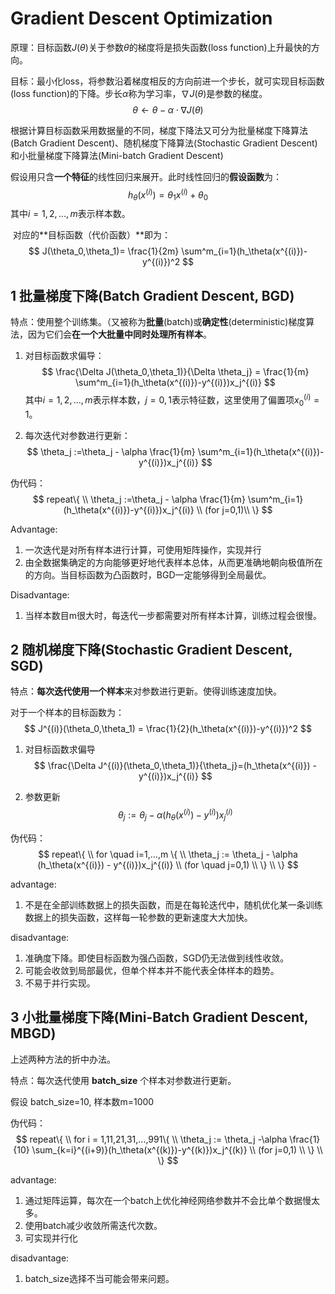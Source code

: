 # Gradient Descent Optimization

原理：目标函数$J(\theta)$关于参数$\theta$的梯度将是损失函数(loss function)上升最快的方向。

目标：最小化loss，将参数沿着梯度相反的方向前进一个步长，就可实现目标函数(loss function)的下降。步长$\alpha$称为学习率，$\nabla J(\theta)$是参数的梯度。
$$
\theta \longleftarrow \theta-\alpha \cdot \nabla J(\theta)
$$


​		根据计算目标函数采用数据量的不同，梯度下降法又可分为批量梯度下降算法(Batch Gradient Descent)、随机梯度下降算法(Stochastic Gradient Descent)和小批量梯度下降算法(Mini-batch Gradient Descent)

​		假设用只含**一个特征**的线性回归来展开。此时线性回归的**假设函数**为：
$$
h_\theta (x^{(i)}) = \theta_1 x^{(i)} + \theta_0
$$
​		其中$i=1,2,...,m$表示样本数。

​		对应的**目标函数（代价函数）**即为：
$$
J(\theta_0,\theta_1)= \frac{1}{2m} \sum^m_{i=1}(h_\theta(x^{(i)})-y^{(i)})^2
$$




## 1 批量梯度下降(Batch Gradient Descent, BGD)

特点：使用整个训练集。（又被称为**批量**(batch)或**确定性**(deterministic)梯度算法，因为它们会**在一个大批量中同时处理所有样本**。

1. 对目标函数求偏导：
   $$
   \frac{\Delta J(\theta_0,\theta_1)}{\Delta \theta_j} = \frac{1}{m} \sum^m_{i=1}(h_\theta(x^{(i)})-y^{(i)})x_j^{(i)}
   $$
   其中$i=1,2,...,m$表示样本数，$j=0,1$表示特征数，这里使用了偏置项$x_0^{(i)}=1$。

2. 每次迭代对参数进行更新：
   $$
   \theta_j :=\theta_j - \alpha \frac{1}{m} \sum^m_{i=1}(h_\theta(x^{(i)})-y^{(i)})x_j^{(i)}
   $$



伪代码：
$$
repeat\{ \\
	\theta_j :=\theta_j - \alpha \frac{1}{m} \sum^m_{i=1}(h_\theta(x^{(i)})-y^{(i)})x_j^{(i)} \\
	(for j=0,1)\\
\}
$$




Advantage:

1. 一次迭代是对所有样本进行计算，可使用矩阵操作，实现并行
2. 由全数据集确定的方向能够更好地代表样本总体，从而更准确地朝向极值所在的方向。当目标函数为凸函数时，BGD一定能够得到全局最优。



Disadvantage:

1. 当样本数目m很大时，每迭代一步都需要对所有样本计算，训练过程会很慢。





## 2 随机梯度下降(Stochastic Gradient Descent, SGD)

特点：**每次迭代使用一个样本**来对参数进行更新。使得训练速度加快。

对于一个样本的目标函数为：
$$
J^{(i)}(\theta_0,\theta_1) = \frac{1}{2}(h_\theta(x^{(i)})-y^{(i)})^2
$$

1. 对目标函数求偏导
   $$
   \frac{\Delta J^{(i)}(\theta_0,\theta_1)}{\theta_j}=(h_\theta(x^{(i)}) - y^{(i)})x_j^{(i)}
   $$

2. 参数更新
   $$
   \theta_j := \theta_j - \alpha (h_\theta(x^{(i)}) - y^{(i)})x_j^{(i)}
   $$



伪代码：
$$
repeat\{ \\
for \quad i=1,...,m \{ \\
\theta_j := \theta_j - \alpha (h_\theta(x^{(i)}) - y^{(i)})x_j^{(i)} \\
(for \quad j=0,1)  \\
\} \\
\}
$$


advantage:

1. 不是在全部训练数据上的损失函数，而是在每轮迭代中，随机优化某一条训练数据上的损失函数，这样每一轮参数的更新速度大大加快。



disadvantage:

1. 准确度下降。即使目标函数为强凸函数，SGD仍无法做到线性收敛。
2. 可能会收敛到局部最优，但单个样本并不能代表全体样本的趋势。
3. 不易于并行实现。



## 3 小批量梯度下降(Mini-Batch Gradient Descent, MBGD)

上述两种方法的折中办法。

特点：每次迭代使用 **batch_size** 个样本对参数进行更新。



假设 batch_size=10, 样本数m=1000



伪代码：
$$
repeat\{ \\
	for i = 1,11,21,31,...,991\{ \\
	\theta_j := \theta_j -\alpha \frac{1}{10} \sum_{k=i}^{(i+9)}(h_\theta(x^{(k)})-y^{(k)})x_j^{(k)} \\
	(for j=0,1)	\\
	\}	\\
\}
$$


advantage:

1. 通过矩阵运算，每次在一个batch上优化神经网络参数并不会比单个数据慢太多。
2. 使用batch减少收敛所需迭代次数。
3. 可实现并行化



disadvantage:

1. batch_size选择不当可能会带来问题。



